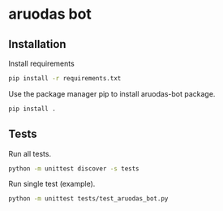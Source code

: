 # aruodas bot

## Installation
Install requirements
```bash
pip install -r requirements.txt
```
Use the package manager pip to install aruodas-bot package.
```bash
pip install .
```

## Tests
Run all tests.
```bash
python -m unittest discover -s tests
```
Run single test (example).
```bash
python -m unittest tests/test_aruodas_bot.py
```

